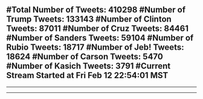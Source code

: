 #Total Number of Tweets: 410298 
#Number of Trump Tweets: 133143
#Number of Clinton Tweets: 87011
#Number of Cruz Tweets: 84461
#Number of Sanders Tweets: 59104
#Number of Rubio Tweets: 18717
#Number of Jeb! Tweets: 18624
#Number of Carson Tweets: 5470
#Number of Kasich Tweets: 3791
#Current Stream Started at Fri Feb 12 22:54:01 MST
---
---
---
